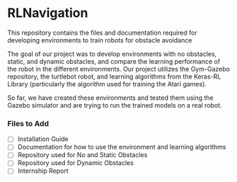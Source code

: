 # RLNavigation
This repository contains the files and documentation required for developing environments to train robots for obstacle avoidance

The goal of our project was to develop environments with no obstacles, static, and dynamic obstacles, and compare the learning performance of the robot in the different environments. Our project utilizes the Gym-Gazebo repository, the turtlebot robot, and learning algorithms from the Keras-RL Library (particularly the algorithm used for training the Atari games).

So far, we have created these environments and tested them using the Gazebo simulator and are trying to run the trained models on a real robot. 


### Files to Add

- [ ] Installation Guide 
- [ ] Documentation for how to use the environment and learning algorithms
- [ ] Repository used for No and Static Obstacles
- [ ] Repository used for Dynamic Obstacles
- [ ] Internship Report
